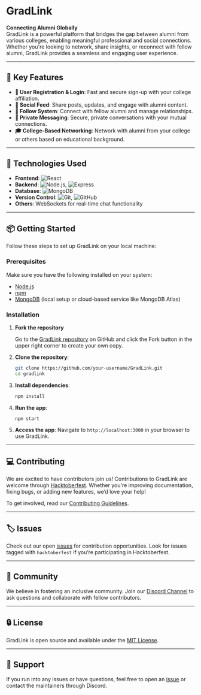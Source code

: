 
# GradLink

**Connecting Alumni Globally**  
GradLink is a powerful platform that bridges the gap between alumni from various colleges, enabling meaningful professional and social connections. Whether you're looking to network, share insights, or reconnect with fellow alumni, GradLink provides a seamless and engaging user experience.

---

## 🌟 Key Features
- **👤 User Registration & Login**: Fast and secure sign-up with your college affiliation.
- **📝 Social Feed**: Share posts, updates, and engage with alumni content.
- **🔗 Follow System**: Connect with fellow alumni and manage relationships.
- **📨 Private Messaging**: Secure, private conversations with your mutual connections.
- **🎓 College-Based Networking**: Network with alumni from your college or others based on educational background.

---

## 🚀 Technologies Used

- **Frontend**: ![React](https://img.shields.io/badge/-React-blue?logo=react&logoColor=white)
- **Backend**: ![Node.js](https://img.shields.io/badge/-Node.js-brightgreen?logo=node.js&logoColor=white), ![Express](https://img.shields.io/badge/-Express-black?logo=express&logoColor=white)
- **Database**: ![MongoDB](https://img.shields.io/badge/-MongoDB-green?logo=mongodb&logoColor=white)
- **Version Control**: ![Git](https://img.shields.io/badge/-Git-orange?logo=git&logoColor=white), ![GitHub](https://img.shields.io/badge/-GitHub-black?logo=github&logoColor=white)
- **Others**: WebSockets for real-time chat functionality

---

## 📦 Getting Started

Follow these steps to set up GradLink on your local machine:

### Prerequisites
Make sure you have the following installed on your system:
- [Node.js](https://nodejs.org/)
- [npm](https://www.npmjs.com/)
- [MongoDB](https://www.mongodb.com/) (local setup or cloud-based service like MongoDB Atlas)

### Installation

1. **Fork the repository**

   Go to the [GradLink repository](https://github.com/LakshmiSowmya04/GradLink) on GitHub and click the Fork button in the upper right corner to create your own copy.

1. **Clone the repository**:
   ```bash
   git clone https://github.com/your-username/GradLink.git
   cd gradlink
   ```

2. **Install dependencies**:
   ```bash
   npm install
   ```


4. **Run the app**:
   ```bash
   npm start
   ```

5. **Access the app**:
   Navigate to `http://localhost:3000` in your browser to use GradLink.

---

## 💻 Contributing

We are excited to have contributors join us! Contributions to GradLink are welcome through [Hacktoberfest](https://hacktoberfest.com/). Whether you're improving documentation, fixing bugs, or adding new features, we’d love your help!

To get involved, read our [Contributing Guidelines](/CONTRIBUTING.md).

---

## 🏷️ Issues

Check out our open [issues](https://github.com/LakshmiSowmya04/GradLink/issues) for contribution opportunities. Look for issues tagged with `hacktoberfest` if you’re participating in Hacktoberfest.

---

## 👥 Community

We believe in fostering an inclusive community. Join our [Discord Channel](https://discord.gg) to ask questions and collaborate with fellow contributors.

---

## 🔒 License

GradLink is open source and available under the [MIT License](LICENSE).

---

## 🤝 Support

If you run into any issues or have questions, feel free to open an [issue](https://github.com/LakshmiSowmya04/GradLink/issues) or contact the maintainers through Discord.
